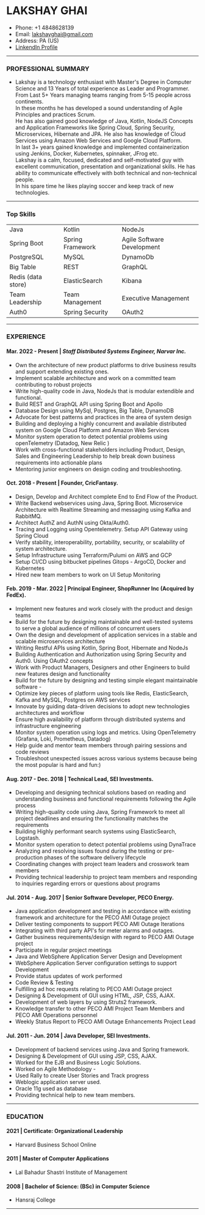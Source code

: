 # LAKSHAY GHAI
* Phone: +1 4848628139  
* Email: lakshayghai@gmail.com  
* Address: PA (US)
* [LinkendIn Profile](http://linkedin.com/in/lakshay-ghai "Profile")

---
### PROFESSIONAL SUMMARY  
* Lakshay is a technology enthusiast with Master's Degree in Computer Science and 13 Years of total experience as Leader and Programmer. From Last 5+ Years managing teams ranging from 5-15 people across continents.  
In these months he has developed a sound understanding of Agile Principles and practices Scrum.  
He has also gained good knowledge of Java, Kotlin, NodeJS Concepts and Application Frameworks like Spring Cloud, Spring Security, Microservices, Hibernate and JPA. He also has knowledge of Cloud Services using Amazon Web Services and Google Cloud Platform.  
In last 3+ years gained knowledge and implemented containerization using Jenkins, Docker, Kubernetes, spinnaker, JFrog etc.     
Lakshay is a calm, focused, dedicated and self-motivated guy with excellent communication, presentation and organizational skills. He has ability to communicate effectively with both technical and non-technical people.  
In his spare time he likes playing soccer and keep track of new technologies.

---
### Top Skills
|                    |                   |                            |
|--------------------|-------------------|----------------------------|
| Java               | Kotlin            | NodeJs                     |
| Spring Boot        | Spring Framework  | Agile Software Development |
| PostgreSQL         | MySQL             | DynamoDb                   |
| Big Table          | REST              | GraphQL                    |
| Redis (data store) | ElasticSearch     | Kibana                     |
| Team Leadership    | Team Management   | Executive Management       |
| Auth0              | Spring Security   | OAuth2                     |

---
### EXPERIENCE

#### Mar. 2022 - Present | *Staff Distributed Systems Engineer, Narvar Inc.*
* Own the architecture of new product platforms to drive business results and support extending existing ones.  
* Implement scalable architecture and work on a committed team contributing to robust projects  
* Write high-quality code in Java, NodeJs that is modular extendible and functional.  
* Build REST and GraphQL API using Spring Boot and Apollo
* Database Design using MySql, Postgres, Big Table, DynamoDB
* Advocate for best patterns and practices in the area of system design
* Building and deploying a highly concurrent and available distributed system on Google Cloud Platform and Amazon Web Services
* Monitor system operation to detect potential problems using openTelemetry (Datadog, New Relic )
* Work with cross-functional stakeholders including Product, Design, Sales and Engineering Leadership to help break down business requirements into actionable plans
* Mentoring junior engineers on design coding and troubleshooting.

#### Oct. 2018 - Present | Founder, CricFantasy.
* Design, Develop and Architect complete End to End Flow of the Product.
* Write Backend webservices using Java, Spring Boot. Microservice Architecture with Realtime Streaming and messaging using Kafka and RabbitMQ.
* Architect AuthZ and AuthN using Okta/Auth0.
* Tracing and Logging using Opentelemetry. Setup API Gateway using Spring Cloud
* Verify stability, interoperability, portability, security, or scalability of system architecture.
* Setup Infrastructure using Terraform/Pulumi on AWS and GCP
* Setup CI/CD using bitbucket pipelines Gitops - ArgoCD, Docker and Kubernetes
* Hired new team members to work on UI Setup Monitoring

#### Feb. 2019 - Mar. 2022 | Principal Engineer, ShopRunner Inc (Acquired by FedEx).
* Implement new features and work closely with the product and design teams
* Build for the future by designing maintainable and well-tested systems to serve a global audience of millions of concurrent users
* Own the design and development of application services in a stable and scalable microservices architecture
* Writing Restful APIs using Kotlin, Spring Boot, Hibernate and NodeJs
* Building Authentication and Authorization using Spring Security and Auth0. Using OAuth2 concepts
* Work with Product Managers, Designers and other Engineers to build new features design and functionality
* Build for the future by designing and testing simple elegant maintainable software -
* Optimize key pieces of platform using tools like Redis, ElasticSearch, Kafka and MySQL, Postgres on AWS services
* Innovate by guiding data-driven decisions to adopt new technologies architectures and workflow
* Ensure high availability of platform through distributed systems and infrastructure engineering
* Monitor system operation using logs and metrics. Using OpenTelemetry (Grafana, Loki, Prometheus, Datadog)
* Help guide and mentor team members through pairing sessions and code reviews
* Troubleshoot unexpected issues across various systems because being the most popular is hard and fun:)

#### Aug. 2017 - Dec. 2018 | Technical Lead, SEI Investments.
* Developing and designing technical solutions based on reading and understanding business and functional requirements following the Agile process
* Writing high-quality code using Java, Spring Framework to meet all project deadlines and ensuring the functionality matches the requirements
* Building Highly performant search systems using ElasticSearch, Logstash.
* Monitor system operation to detect potential problems using DynaTrace
* Analyzing and resolving issues found during the testing or pre-production phases of the software delivery lifecycle
* Coordinating changes with project team leaders and crosswork team members
* Providing technical leadership to project team members and responding to inquiries regarding errors or questions about programs

#### Jul. 2014 - Aug. 2017 | Senior Software Developer, PECO Energy.
* Java application development and testing in accordance with existing framework and architecture for the PECO AMI Outage project
* Deliver testing components to support PECO AMI Outage Iterations
* Integrating with third party API's for meter alarms and outages.
* Gather business requirements/design with regard to PECO AMI Outage project
* Participate in regular project meetings
* Java and WebSphere Application Server Design and Development
* WebSphere Application Server configuration settings to support Development
* Provide status updates of work performed
* Code Review & Testing
* Fulfilling ad hoc requests relating to PECO AMI Outage project
* Designing & Development of GUI using HTML, JSP, CSS, AJAX.
* Development of web layers by using Struts2 framework.
* Knowledge transfer to other PECO AMI Project Team Members and PECO AMI Operations personnel
* Weekly Status Report to PECO AMI Outage Enhancements Project Lead

#### Jul. 2011 - Jun. 2014 | Java Developer, SEI Investments.
* Development of backend services using Java and Spring framework.
* Designing & Development of GUI using JSP, CSS, AJAX.
* Worked for the EJB and Business Logic Solutions.
* Worked on Agile Methodology -
* Used Rally to create User Stories and Track progress
* Weblogic application server used.
* Oracle 11g used as database
* Providing technical help to new team members.

---
### EDUCATION

#### 2021 | Certificate: Organizational Leadership
* Harvard Business School Online

#### 2011 | Master of Computer Applications
* Lal Bahadur Shastri Institute of Management

#### 2008 | Bachelor of Science: (BSc) in Computer Science
* Hansraj College

---
